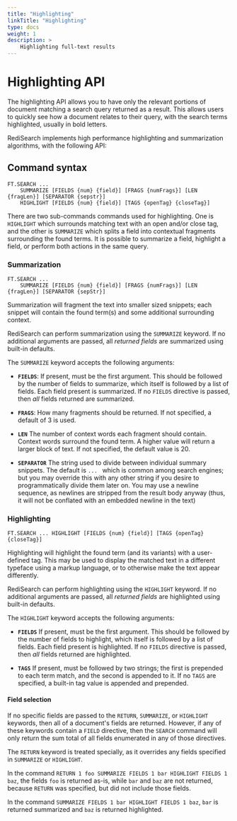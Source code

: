 ```yaml
---
title: "Highlighting"
linkTitle: "Highlighting"
type: docs
weight: 1
description: >
    Highlighting full-text results
---
```


# Highlighting API

The highlighting API allows you to have only the relevant portions of document matching a search query returned as a result. This allows users to quickly see how a document relates to their query, with the search terms highlighted, usually in bold letters.

RediSearch implements high performance highlighting and summarization algorithms, with the following API: 

## Command syntax

```
FT.SEARCH ...
    SUMMARIZE [FIELDS {num} {field}] [FRAGS {numFrags}] [LEN {fragLen}] [SEPARATOR {sepstr}]
    HIGHLIGHT [FIELDS {num} {field}] [TAGS {openTag} {closeTag}]

```

There are two sub-commands commands used for highlighting. One is `HIGHLIGHT` which surrounds matching text with an open and/or close tag, and the other is `SUMMARIZE` which splits a field into contextual fragments surrounding the found terms. It is possible to summarize a field, highlight a field, or perform both actions in the same query.

### Summarization

```
FT.SEARCH ...
    SUMMARIZE [FIELDS {num} {field}] [FRAGS {numFrags}] [LEN {fragLen}] [SEPARATOR {sepStr}]
```

Summarization  will fragment the text into smaller sized snippets; each snippet will contain the found term(s) and some additional surrounding context.

RediSearch can perform summarization using the `SUMMARIZE` keyword. If no additional arguments are passed, all _returned fields_ are summarized using built-in defaults.

The `SUMMARIZE` keyword accepts the following arguments:

* **`FIELDS`**: If present, must be the first argument. This should be followed
    by the number of fields to summarize, which itself is followed by a list of
    fields. Each field present is summarized. If no `FIELDS` directive is passed,
    then *all* fields returned are summarized.

* **`FRAGS`**: How many fragments should be returned. If not specified, a default of 3 is used.

* **`LEN`** The number of context words each fragment should contain. Context
    words surround the found term. A higher value will return a larger block of
    text. If not specified, the default value is 20.

* **`SEPARATOR`** The string used to divide between individual summary snippets.
    The default is `... ` which is common among search engines; but you may
    override this with any other string if you desire to programmatically divide them
    later on. You may use a newline sequence, as newlines are stripped from the
    result body anyway (thus, it will not be conflated with an embedded newline
    in the text)


### Highlighting

```
FT.SEARCH ... HIGHLIGHT [FIELDS {num} {field}] [TAGS {openTag} {closeTag}]
```

Highlighting will highlight the found term (and its variants) with a user-defined tag. This may be used to display the matched text in a different typeface using a markup language, or to otherwise make the text appear differently.

RediSearch can perform highlighting using the `HIGHLIGHT` keyword. If no additional arguments are passed, all _returned fields_ are highlighted using built-in defaults.

The `HIGHLIGHT` keyword accepts the following arguments:

* **`FIELDS`** If present, must be the first argument. This should be followed
    by the number of fields to highlight, which itself is followed by a list of
    fields. Each field present is highlighted. If no `FIELDS` directive is passed,
    then *all* fields returned are highlighted.
    
* **`TAGS`** If present, must be followed by two strings; the first is prepended
    to each term match, and the second is appended to it. If no `TAGS` are
    specified, a built-in tag value is appended and prepended.


#### Field selection

If no specific fields are passed to the `RETURN`, `SUMMARIZE`, or `HIGHLIGHT` keywords, then all of a document's fields are returned. However, if any of these keywords contain a `FIELD` directive, then the `SEARCH` command will only return the sum total of all fields enumerated in any of those directives.

The `RETURN` keyword is treated specially, as it overrides any fields specified in `SUMMARIZE` or `HIGHLIGHT`.

In the command `RETURN 1 foo SUMMARIZE FIELDS 1 bar HIGHLIGHT FIELDS 1 baz`, the fields `foo` is returned as-is, while `bar` and `baz` are not returned, because `RETURN` was specified, but did not include those fields.

In the command `SUMMARIZE FIELDS 1 bar HIGHLIGHT FIELDS 1 baz`, `bar` is returned summarized and `baz` is returned highlighted.
